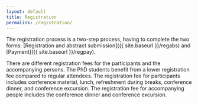 ```yaml
---
layout: default
title: Registration
permalink: /registration/
---
```


The registration process is a two-step process, having to complete the two forms: [Registration and abstract submission]({{ site.baseurl }}/regabs)
and [Payment]({{ site.baseurl }}/regpay).

There are different registration fees for the participants and the accompanying persons. The PhD students benefit from a lower registration fee compared to regular attendees. The registration fee for participants includes conference material, lunch,  refreshment during breaks, conference dinner, and conference excursion. The registration fee for accompanying people includes the conference dinner and conference excursion.



